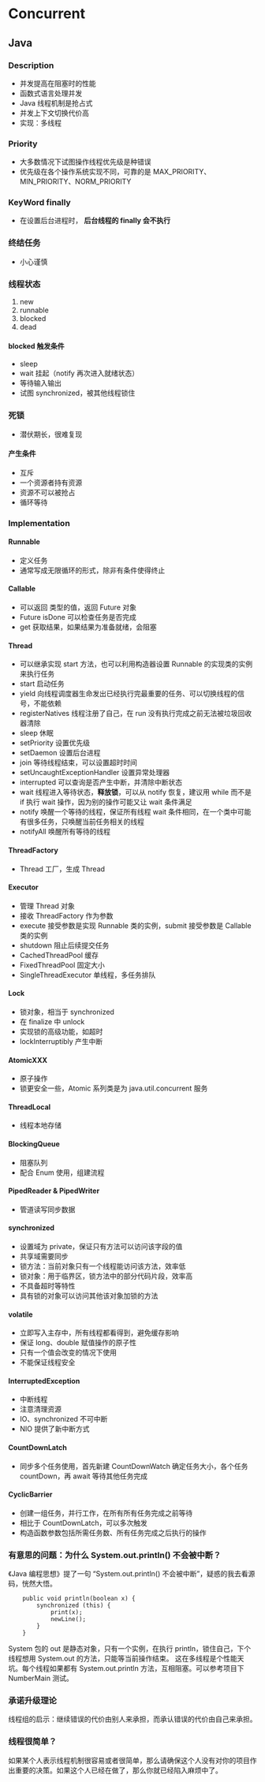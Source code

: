 # Concurrent

## Java

### Description

- 并发提高在阻塞时的性能
- 函数式语言处理并发
- Java 线程机制是抢占式
- 并发上下文切换代价高
- 实现：多线程

### Priority

- 大多数情况下试图操作线程优先级是种错误
- 优先级在各个操作系统实现不同，可靠的是 MAX_PRIORITY、MIN_PRIORITY、NORM_PRIORITY

### KeyWord finally

- 在设置后台进程时， **后台线程的 finally 会不执行**

### 终结任务

- 小心谨慎

### 线程状态

1. new
1. runnable
1. blocked 
1. dead

#### blocked 触发条件

- sleep
- wait 挂起（notify 再次进入就绪状态）
- 等待输入输出
- 试图 synchronized，被其他线程锁住

### 死锁

- 潜伏期长，很难复现

#### 产生条件

- 互斥
- 一个资源者持有资源
- 资源不可以被抢占
- 循环等待

### Implementation

#### Runnable

- 定义任务
- 通常写成无限循环的形式，除非有条件使得终止

#### Callable

- 可以返回 <T> 类型的值，返回 Future<T> 对象
- Future<T> isDone 可以检查任务是否完成
- get 获取结果，如果结果为准备就绪，会阻塞

#### Thread

- 可以继承实现 start 方法，也可以利用构造器设置 Runnable 的实现类的实例来执行任务
- start 启动任务
- yield 向线程调度器生命发出已经执行完最重要的任务、可以切换线程的信号，不能依赖
- registerNatives 线程注册了自己，在 run 没有执行完成之前无法被垃圾回收器清除
- sleep 休眠
- setPriority 设置优先级
- setDaemon 设置后台进程
- join 等待线程结束，可以设置超时时间
- setUncaughtExceptionHandler 设置异常处理器
- interrupted 可以查询是否产生中断，并清除中断状态
- wait 线程进入等待状态，**释放锁**，可以从 notify 恢复，建议用 while 而不是 if 执行 wait 操作，因为别的操作可能又让 wait 条件满足
- notify 唤醒一个等待的线程，保证所有线程 wait 条件相同，在一个类中可能有很多任务，只唤醒当前任务相关的线程
- notifyAll 唤醒所有等待的线程

#### ThreadFactory

- Thread 工厂，生成 Thread

#### Executor

- 管理 Thread 对象
- 接收 ThreadFactory 作为参数
- execute 接受参数是实现 Runnable 类的实例，submit 接受参数是 Callable 类的实例 
- shutdown 阻止后续提交任务
- CachedThreadPool 缓存
- FixedThreadPool 固定大小
- SingleThreadExecutor 单线程，多任务排队

#### Lock

- 锁对象，相当于 synchronized
- 在 finalize 中 unlock
- 实现锁的高级功能，如超时
- lockInterruptibly 产生中断

#### AtomicXXX

- 原子操作
- 锁更安全一些，Atomic 系列类是为 java.util.concurrent 服务

#### ThreadLocal

- 线程本地存储

#### BlockingQueue

- 阻塞队列
- 配合 Enum 使用，组建流程

#### PipedReader & PipedWriter

- 管道读写同步数据

#### synchronized

- 设置域为 private，保证只有方法可以访问该字段的值
- 共享域需要同步
- 锁方法：当前对象只有一个线程能访问该方法，效率低
- 锁对象：用于临界区，锁方法中的部分代码片段，效率高
- 不具备超时等特性
- 具有锁的对象可以访问其他该对象加锁的方法

#### volatile

- 立即写入主存中，所有线程都看得到，避免缓存影响
- 保证 long、double 赋值操作的原子性
- 只有一个值会改变的情况下使用 
- 不能保证线程安全

#### InterruptedException

- 中断线程
- 注意清理资源
- IO、synchronized 不可中断
- NIO 提供了新中断方式

#### CountDownLatch

- 同步多个任务使用，首先新建 CountDownWatch 确定任务大小，各个任务 countDown，再 await 等待其他任务完成

#### CyclicBarrier

- 创建一组任务，并行工作，在所有所有任务完成之前等待
- 相比于 CountDownLatch，可以多次触发
- 构造函数参数包括所需任务数、所有任务完成之后执行的操作

### 有意思的问题：为什么 System.out.println() 不会被中断？

《Java 编程思想》提了一句 “System.out.println() 不会被中断”，疑惑的我去看源码，恍然大悟。

```
    public void println(boolean x) {
        synchronized (this) {
            print(x);
            newLine();
        }
    }
```

System 包的 out 是静态对象，只有一个实例，在执行 println，锁住自己，下个线程想用 System.out 的方法，只能等当前操作结束。
这在多线程是个性能天坑。每个线程如果都有 System.out.println 方法，互相阻塞。可以参考项目下 NumberMain 测试。

### 承诺升级理论

线程组的启示：继续错误的代价由别人来承担，而承认错误的代价由自己来承担。

### 线程很简单？

如果某个人表示线程机制很容易或者很简单，那么请确保这个人没有对你的项目作出重要的决策。如果这个人已经在做了，那么你就已经陷入麻烦中了。